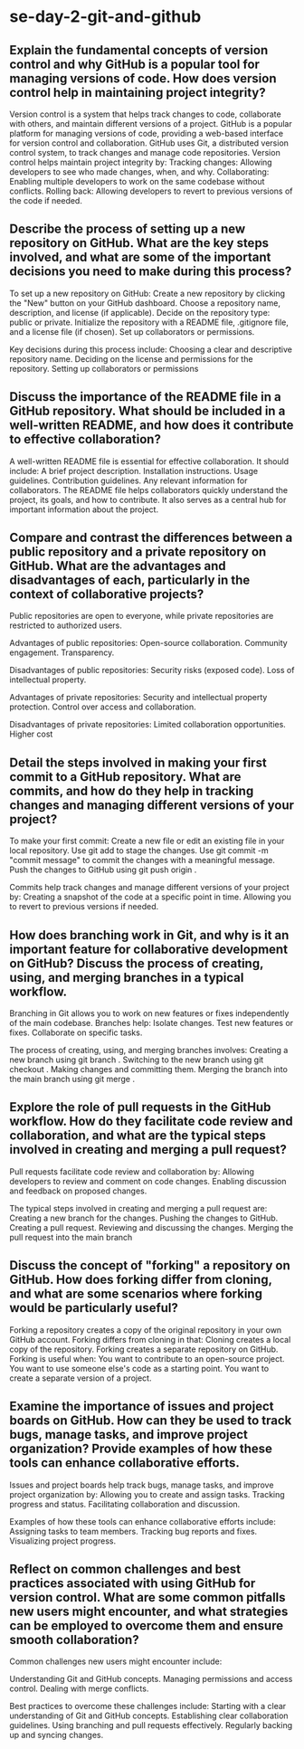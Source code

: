 # se-day-2-git-and-github
## Explain the fundamental concepts of version control and why GitHub is a popular tool for managing versions of code. How does version control help in maintaining project integrity?

Version control is a system that helps track changes to code, collaborate with others, and maintain different versions of a project. GitHub is a popular platform for managing versions of code, providing a web-based interface for version control and collaboration. GitHub uses Git, a distributed version control system, to track changes and manage code repositories. Version control helps maintain project integrity by:
Tracking changes: Allowing developers to see who made changes, when, and why.
Collaborating: Enabling multiple developers to work on the same codebase without conflicts.
Rolling back: Allowing developers to revert to previous versions of the code if needed.

## Describe the process of setting up a new repository on GitHub. What are the key steps involved, and what are some of the important decisions you need to make during this process?

To set up a new repository on GitHub:
Create a new repository by clicking the "New" button on your GitHub dashboard.
Choose a repository name, description, and license (if applicable).
Decide on the repository type: public or private.
Initialize the repository with a README file, .gitignore file, and a license file (if chosen).
Set up collaborators or permissions.

Key decisions during this process include:
Choosing a clear and descriptive repository name.
Deciding on the license and permissions for the repository.
Setting up collaborators or permissions

## Discuss the importance of the README file in a GitHub repository. What should be included in a well-written README, and how does it contribute to effective collaboration?

A well-written README file is essential for effective collaboration. It should include:
A brief project description.
Installation instructions.
Usage guidelines.
Contribution guidelines.
Any relevant information for collaborators.
The README file helps collaborators quickly understand the project, its goals, and how to contribute. It also serves as a central hub for important information about the project.

## Compare and contrast the differences between a public repository and a private repository on GitHub. What are the advantages and disadvantages of each, particularly in the context of collaborative projects?

Public repositories are open to everyone, while private repositories are restricted to authorized users.

Advantages of public repositories:
Open-source collaboration.
Community engagement.
Transparency.

Disadvantages of public repositories:
Security risks (exposed code).
Loss of intellectual property.

Advantages of private repositories:
Security and intellectual property protection.
Control over access and collaboration.

Disadvantages of private repositories:
Limited collaboration opportunities.
Higher cost

## Detail the steps involved in making your first commit to a GitHub repository. What are commits, and how do they help in tracking changes and managing different versions of your project?

To make your first commit:
Create a new file or edit an existing file in your local repository.
Use git add <file> to stage the changes.
Use git commit -m "commit message" to commit the changes with a meaningful message.
Push the changes to GitHub using git push origin <branch>.

Commits help track changes and manage different versions of your project by:
Creating a snapshot of the code at a specific point in time.
Allowing you to revert to previous versions if needed.

## How does branching work in Git, and why is it an important feature for collaborative development on GitHub? Discuss the process of creating, using, and merging branches in a typical workflow.

Branching in Git allows you to work on new features or fixes independently of the main codebase. Branches help:
Isolate changes.
Test new features or fixes.
Collaborate on specific tasks.

The process of creating, using, and merging branches involves:
Creating a new branch using git branch <branch-name>.
Switching to the new branch using git checkout <branch-name>.
Making changes and committing them.
Merging the branch into the main branch using git merge <branch-name>.

## Explore the role of pull requests in the GitHub workflow. How do they facilitate code review and collaboration, and what are the typical steps involved in creating and merging a pull request?

Pull requests facilitate code review and collaboration by:
Allowing developers to review and comment on code changes.
Enabling discussion and feedback on proposed changes.

The typical steps involved in creating and merging a pull request are:
Creating a new branch for the changes.
Pushing the changes to GitHub.
Creating a pull request.
Reviewing and discussing the changes.
Merging the pull request into the main branch

## Discuss the concept of "forking" a repository on GitHub. How does forking differ from cloning, and what are some scenarios where forking would be particularly useful?

Forking a repository creates a copy of the original repository in your own GitHub account. Forking differs from cloning in that:
Cloning creates a local copy of the repository.
Forking creates a separate repository on GitHub.
Forking is useful when:
You want to contribute to an open-source project.
You want to use someone else's code as a starting point.
You want to create a separate version of a project.

## Examine the importance of issues and project boards on GitHub. How can they be used to track bugs, manage tasks, and improve project organization? Provide examples of how these tools can enhance collaborative efforts.

Issues and project boards help track bugs, manage tasks, and improve project organization by:
Allowing you to create and assign tasks.
Tracking progress and status.
Facilitating collaboration and discussion.

Examples of how these tools can enhance collaborative efforts include:
Assigning tasks to team members.
Tracking bug reports and fixes.
Visualizing project progress.

## Reflect on common challenges and best practices associated with using GitHub for version control. What are some common pitfalls new users might encounter, and what strategies can be employed to overcome them and ensure smooth collaboration?

Common challenges new users might encounter include:

Understanding Git and GitHub concepts.
Managing permissions and access control.
Dealing with merge conflicts.

Best practices to overcome these challenges include:
Starting with a clear understanding of Git and GitHub concepts.
Establishing clear collaboration guidelines.
Using branching and pull requests effectively.
Regularly backing up and syncing changes.
